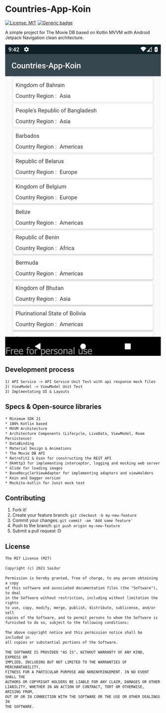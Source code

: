 # Countries-App-Koin
<snippet>
  <content><![CDATA[
# ${1:Project Name}

[![License: MIT](https://img.shields.io/badge/License-MIT-yellow.svg)](https://opensource.org/licenses/MIT) [![Generic badge](https://img.shields.io/badge/Github-Saidur-<COLOR>.svg)](https://shields.io/)


A simple project for The Movie DB based on Kotlin MVVM with Android Jetpack Navigation clean architecture.

![alt text](https://github.com/saidurcse/countries-app-koin/blob/master/app/src/main/assets/home.png)

<!--## Build Process

Add your Movie db api url and image url with API key in local.properties file.

api_url=https://api.themoviedb.org/

image_url=https://image.tmdb.org/t/p/w780

api_key=YOUR_API_KEY-->

## Development process

<!Based on Test-driven development.-->

    1) API Service -> API Service Unit Test with api response mock files
    2) ViewModel -> ViewModel Unit Test
    3) Implmentating UI & Layouts

## Specs & Open-source libraries

    * Minimum SDK 21
    * 100% Kotlin based
    * MVVM Architecture
    * Architecture Components (Lifecycle, LiveData, ViewModel, Room Persistence)
    * DataBinding
    * Material Design & Animations
    * The Movie DB API
    * Retrofit2 & Gson for constructing the REST API
    * OkHttp3 for implementing interceptor, logging and mocking web server
    * Glide for loading images
    * BaseRecyclerViewAdapter for implementing adapters and viewHolders
    * Koin and Dagger version
    * Mockito-kotlin for Junit mock test

<!--## Contributor

![alt text](https://avatars.githubusercontent.com/u/6915467?s=160&v=4)-->

## Contributing

1. Fork it!
2. Create your feature branch: `git checkout -b my-new-feature`
3. Commit your changes: `git commit -am 'Add some feature'`
4. Push to the branch: `git push origin my-new-feature`
5. Submit a pull request :D

## License

```
The MIT License (MIT)

Copyright (c) 2021 Saidur

Permission is hereby granted, free of charge, to any person obtaining a copy
of this software and associated documentation files (the "Software"), to deal
in the Software without restriction, including without limitation the rights
to use, copy, modify, merge, publish, distribute, sublicense, and/or sell
copies of the Software, and to permit persons to whom the Software is
furnished to do so, subject to the following conditions:

The above copyright notice and this permission notice shall be included in
all copies or substantial portions of the Software.

THE SOFTWARE IS PROVIDED "AS IS", WITHOUT WARRANTY OF ANY KIND, EXPRESS OR
IMPLIED, INCLUDING BUT NOT LIMITED TO THE WARRANTIES OF MERCHANTABILITY,
FITNESS FOR A PARTICULAR PURPOSE AND NONINFRINGEMENT. IN NO EVENT SHALL THE
AUTHORS OR COPYRIGHT HOLDERS BE LIABLE FOR ANY CLAIM, DAMAGES OR OTHER
LIABILITY, WHETHER IN AN ACTION OF CONTRACT, TORT OR OTHERWISE, ARISING FROM,
OUT OF OR IN CONNECTION WITH THE SOFTWARE OR THE USE OR OTHER DEALINGS IN
THE SOFTWARE.
```

</content>
</snippet>
